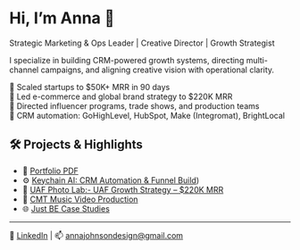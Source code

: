 # Hi, I’m Anna 👋  
Strategic Marketing & Ops Leader | Creative Director | Growth Strategist

I specialize in building CRM-powered growth systems, directing multi-channel campaigns, and aligning creative vision with operational clarity.

🔹 Scaled startups to $50K+ MRR in 90 days  
🔹 Led e-commerce and global brand strategy to $220K MRR  
🔹 Directed influencer programs, trade shows, and production teams  
🔹 CRM automation: GoHighLevel, HubSpot, Make (Integromat), BrightLocal  

## 🛠️ Projects & Highlights

- 📂 [Portfolio PDF](https://www.canva.com/design/DAGsJpOLiks/UQOTUlSFAfpIoA_Bvpb9Pg/view?utm_content=DAGsJpOLiks&utm_campaign=designshare&utm_medium=link2&utm_source=uniquelinks&utlId=hf426294386)
- ⚙️ [Keychain AI: CRM Automation & Funnel Build](https://github.com/AnnaJohnsonCOO/keychain-crm-automation))
- 🎯 [UAF Photo Lab:- UAF Growth Strategy – $220K MRR ](https://github.com/annajohnsoncoo/uaf-growth-strategy)
- 🎥 [CMT Music Video Production](https://www.youtube.com/watch?v=mO4a1PCdDqQ&ab_channel=AngieK)
- 🌐 [Just BE Case Studies](https://github.com/AnnaJohnsonCOO/just-be-case-studies)

---

💼 [LinkedIn](https://linkedin.com/in/annajohnsonsd) | 📫 annajohnsondesign@gmail.com
